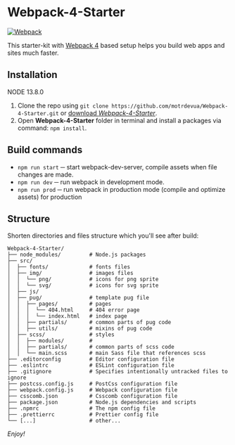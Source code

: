 # Webpack-4-Starter

[![Webpack](https://flat.badgen.net/badge/webpack/4/14aaf3)](https://webpack.js.org)

This starter-kit with [Webpack 4](https://webpack.js.org/) based setup helps you build web apps and sites much faster.

## Installation
NODE 13.8.0

1. Clone the repo using `git clone https://github.com/motrdevua/Webpack-4-Starter.git` or [download _Webpack-4-Starter_](https://github.com/motrdevua/Webpack-4-Starter/archive/master.zip).
2. Open **Webpack-4-Starter** folder in terminal and install a packages via command: `npm install`.

## Build commands

- `npm run start` ─ start webpack-dev-server, compile assets when file changes are made.
- `npm run dev` ─ run webpack in development mode.
- `npm run prod` ─ run webpack in production mode (compile and optimize assets) for production

## Structure

Shorten directories and files structure which you'll see after build:

```shell
Webpack-4-Starter/
├── node_modules/         # Node.js packages
├── src/
│  ├── fonts/             # fonts files
│  ├── img/               # images files
│  │  └── png/            # icons for png sprite
│  │  └── svg/            # icons for svg sprite
│  ├── js/
│  ├── pug/               # template pug file
│  │  ├── pages/          # pages
│  │  │  └── 404.html     # 404 error page
│  │  │  └── index.html   # index page
│  │  ├── partials/       # common parts of pug code
│  │  ├── utils/          # mixins of pug code
│  ├── scss/              # styles
│  │  ├── modules/        #
│  │  ├── partials/       # common parts of scss code
│  │  └── main.scss       # main Sass file that references scss
├── .editorconfig         # Editor configuration file
├── .eslintrc             # ESLint configuration file
├── .gitignore            # Specifies intentionally untracked files to ignore
├── postcss.config.js     # PostCss configuration file
├── webpack.config.js     # Webpack configuration file
├── csscomb.json          # Csscomb configuration file
├── package.json          # Node.js dependencies and scripts
├── .npmrc                # The npm config file
├── .prettierrc           # Prettier config file
└── [...]                 # other...
```

_Enjoy!_
